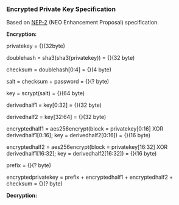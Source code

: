 ### Encrypted Private Key Specification
Based on [NEP-2](https://github.com/neo-project/proposals/blob/master/nep-2.mediawiki) (NEO Enhancement Proposal) specification.

**Encryption:**

privatekey = {}(32byte)

doublehash = sha3(sha3(privatekey)) = {}(32 byte)

checksum = doublehash[0:4] = {}(4 byte)

salt = checksum + password = {}(? byte)

key = scrypt(salt) = {}(64 byte)

derivedhalf1 = key[0:32] = {}(32 byte)

derivedhalf2 = key[32:64] = {}(32 byte)

encryptedhalf1 = aes256encrypt(block = privatekey[0:16] XOR derivedhalf1[0:16]; key = derivedhalf2[0:16]) = {}(16 byte)

encryptedhalf2 = aes256encrypt(block = privatekey[16:32] XOR derivedhalf1[16:32]; key = derivedhalf2[16:32]) = {}(16 byte)

prefix = {}(? byte)

encryptedprivatekey = prefix + encryptedhalf1 + encryptedhalf2 + checksum = {}(? byte)

**Decryption:**
